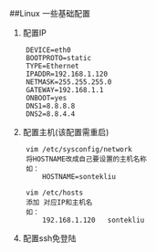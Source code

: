 ##Linux 一些基础配置

1.	配置IP
```
	DEVICE=eth0
	BOOTPROTO=static
	TYPE=Ethernet
	IPADDR=192.168.1.120
	NETMASK=255.255.255.0
	GATEWAY=192.168.1.1
	ONBOOT=yes
	DNS1=8.8.8.8
	DNS2=8.8.4.4
```
2.	配置主机(该配置需重启)
```
	vim /etc/sysconfig/network
	将HOSTNAME改成自己要设置的主机名称
	如：
		HOSTNAME=sontekliu

	vim /etc/hosts
	添加 对应IP和主机名
	如：
		192.168.1.120	sontekliu
```
4.	配置ssh免登陆
